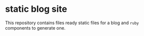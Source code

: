 # static blog site

This repository contains files ready static files for a blog and `ruby` components to generate one.
